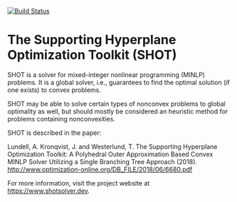 [![Build Status](https://travis-ci.org/coin-or/SHOT.svg?branch=master)](https://travis-ci.org/coin-or/SHOT)

# The Supporting Hyperplane Optimization Toolkit (SHOT)

SHOT is a solver for mixed-integer nonlinear programming (MINLP) problems. It is a global solver, i.e., guarantees to find the optimal solution (if one exists) to convex problems. 

SHOT may be able to solve certain types of nonconvex problems to global optimality as well, but should mostly be considered an heuristic method for problems containing nonconvexities. 

SHOT is described in the paper:

Lundell, A. Kronqvist, J. and Westerlund, T. The Supporting Hyperplane Optimization Toolkit: A Polyhedral Outer Approximation Based 
Convex MINLP Solver Utilizing a Single Branching Tree Approach (2018). http://www.optimization-online.org/DB_FILE/2018/06/6680.pdf

For more information, visit the project website at https://www.shotsolver.dev.

